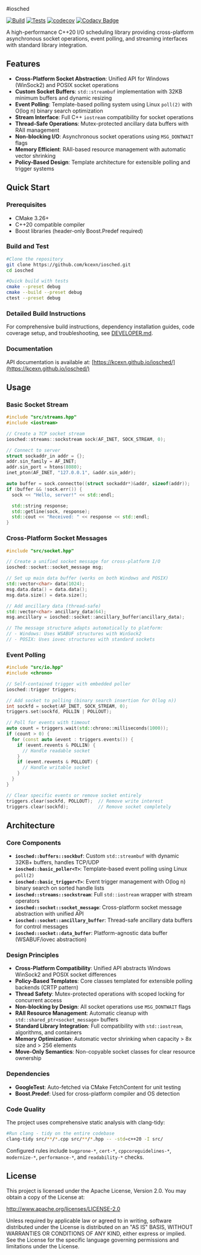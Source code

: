 #iosched

[![Build](https://github.com/kcexn/iosched/actions/workflows/build.yml/badge.svg)](https://github.com/kcexn/iosched/actions/workflows/build.yml)
[![Tests](https://github.com/kcexn/iosched/actions/workflows/tests.yml/badge.svg)](https://github.com/kcexn/iosched/actions/workflows/tests.yml)
[![codecov](https://codecov.io/gh/kcexn/iosched/branch/main/graph/badge.svg)](https://codecov.io/gh/kcexn/iosched)
[![Codacy Badge](https://app.codacy.com/project/badge/Grade/d2dfc8d21d4342f5915f18237628ac7f)](https://app.codacy.com/gh/kcexn/iosched/dashboard?utm_source=gh&utm_medium=referral&utm_content=&utm_campaign=Badge_grade)

A high-performance C++20 I/O scheduling library providing cross-platform asynchronous socket operations, event polling, and streaming interfaces with standard library integration.

## Features

- **Cross-Platform Socket Abstraction**: Unified API for Windows (WinSock2) and POSIX socket operations
- **Custom Socket Buffers**: `std::streambuf` implementation with 32KB minimum buffers and dynamic resizing
- **Event Polling**: Template-based polling system using Linux `poll(2)` with O(log n) binary search optimization
- **Stream Interface**: Full C++ `iostream` compatibility for socket operations
- **Thread-Safe Operations**: Mutex-protected ancillary data buffers with RAII management
- **Non-blocking I/O**: Asynchronous socket operations using `MSG_DONTWAIT` flags
- **Memory Efficient**: RAII-based resource management with automatic vector shrinking
- **Policy-Based Design**: Template architecture for extensible polling and trigger systems

## Quick Start

### Prerequisites
- CMake 3.26+
- C++20 compatible compiler
- Boost libraries (header-only Boost.Predef required)

### Build and Test

```bash
#Clone the repository
git clone https://github.com/kcexn/iosched.git
cd iosched

#Quick build with tests
cmake --preset debug
cmake --build --preset debug
ctest --preset debug
```

### Detailed Build Instructions

For comprehensive build instructions, dependency installation guides, code coverage setup, and troubleshooting, see [DEVELOPER.md](DEVELOPER.md).

### Documentation

API documentation is available at: [https://kcexn.github.io/iosched/](https://kcexn.github.io/iosched/)

## Usage

### Basic Socket Stream

```cpp
#include "src/streams.hpp"
#include <iostream>

// Create a TCP socket stream
iosched::streams::sockstream sock(AF_INET, SOCK_STREAM, 0);

// Connect to server
struct sockaddr_in addr = {};
addr.sin_family = AF_INET;
addr.sin_port = htons(8080);
inet_pton(AF_INET, "127.0.0.1", &addr.sin_addr);

auto buffer = sock.connectto((struct sockaddr*)&addr, sizeof(addr));
if (buffer && !sock.err()) {
  sock << "Hello, server!" << std::endl;

  std::string response;
  std::getline(sock, response);
  std::cout << "Received: " << response << std::endl;
}
```

### Cross-Platform Socket Messages

```cpp
#include "src/socket.hpp"

// Create a unified socket message for cross-platform I/O
iosched::socket::socket_message msg;

// Set up main data buffer (works on both Windows and POSIX)
std::vector<char> data(1024);
msg.data.data() = data.data();
msg.data.size() = data.size();

// Add ancillary data (thread-safe)
std::vector<char> ancillary_data(64);
msg.ancillary = iosched::socket::ancillary_buffer(ancillary_data);

// The message structure adapts automatically to platform:
// - Windows: Uses WSABUF structures with WinSock2
// - POSIX: Uses iovec structures with standard sockets
```

### Event Polling

```cpp
#include "src/io.hpp"
#include <chrono>

// Self-contained trigger with embedded poller
iosched::trigger triggers;

// Add socket to polling (binary search insertion for O(log n))
int sockfd = socket(AF_INET, SOCK_STREAM, 0);
triggers.set(sockfd, POLLIN | POLLOUT);

// Poll for events with timeout
auto count = triggers.wait(std::chrono::milliseconds(1000));
if (count > 0) {
  for (const auto &event : triggers.events()) {
    if (event.revents & POLLIN) {
      // Handle readable socket
    }
    if (event.revents & POLLOUT) {
      // Handle writable socket
    }
  }
}

// Clear specific events or remove socket entirely
triggers.clear(sockfd, POLLOUT);  // Remove write interest
triggers.clear(sockfd);           // Remove socket completely
```

## Architecture

### Core Components

- **`iosched::buffers::sockbuf`**: Custom `std::streambuf` with dynamic 32KB+ buffers, handles TCP/UDP
- **`iosched::basic_poller<T>`**: Template-based event polling using Linux `poll(2)`
- **`iosched::basic_trigger<T>`**: Event trigger management with O(log n) binary search on sorted handle lists
- **`iosched::streams::sockstream`**: Full `std::iostream` wrapper with stream operators
- **`iosched::socket::socket_message`**: Cross-platform socket message abstraction with unified API
- **`iosched::socket::ancillary_buffer`**: Thread-safe ancillary data buffers for control messages
- **`iosched::socket::data_buffer`**: Platform-agnostic data buffer (WSABUF/iovec abstraction)

### Design Principles

- **Cross-Platform Compatibility**: Unified API abstracts Windows WinSock2 and POSIX socket differences
- **Policy-Based Templates**: Core classes templated for extensible polling backends (CRTP pattern)
- **Thread Safety**: Mutex-protected operations with scoped locking for concurrent access
- **Non-blocking by Design**: All socket operations use `MSG_DONTWAIT` flags
- **RAII Resource Management**: Automatic cleanup with `std::shared_ptr<socket_message>` buffers
- **Standard Library Integration**: Full compatibility with `std::iostream`, algorithms, and containers
- **Memory Optimization**: Automatic vector shrinking when capacity > 8x size and > 256 elements
- **Move-Only Semantics**: Non-copyable socket classes for clear resource ownership

### Dependencies

- **GoogleTest**: Auto-fetched via CMake FetchContent for unit testing
- **Boost.Predef**: Used for cross-platform compiler and OS detection

### Code Quality

The project uses comprehensive static analysis with clang-tidy:

```bash
#Run clang - tidy on the entire codebase
clang-tidy src/**/*.cpp src/**/*.hpp -- -std=c++20 -I src/
```

Configured rules include `bugprone-*`, `cert-*`, `cppcoreguidelines-*`, `modernize-*`, `performance-*`, and `readability-*` checks.

## License

This project is licensed under the Apache License, Version 2.0. You may obtain a copy of the License at:

http://www.apache.org/licenses/LICENSE-2.0

Unless required by applicable law or agreed to in writing, software distributed under the License is distributed on an "AS IS" BASIS, WITHOUT WARRANTIES OR CONDITIONS OF ANY KIND, either express or implied. See the License for the specific language governing permissions and limitations under the License.
